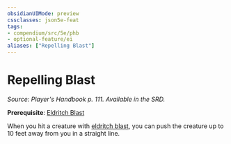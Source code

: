 ```yaml
---
obsidianUIMode: preview
cssclasses: json5e-feat
tags:
- compendium/src/5e/phb
- optional-feature/ei
aliases: ["Repelling Blast"]
---
```

# Repelling Blast
*Source: Player's Handbook p. 111. Available in the SRD.*  

**Prerequisite**: [Eldritch Blast](/compendium/spells/eldritch-blast.md)

When you hit a creature with [eldritch blast](/compendium/spells/eldritch-blast.md), you can push the creature up to 10 feet away from you in a straight line.